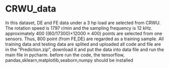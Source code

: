 # CRWU_data
In this dataset, DE and FE data under a 3 hp load are selected from CRWU. The rotation speed is 1797 r/min and the sampling frequency is 12 kHz.
 approximately 400 ((60/17300)×12000 ≈ 400) points are selected  from one sensors. Thus, 800 point (from FE,DE) are regarded as a training sample. All training data and testing data are splited and uploaded
 all code and file are in the “Prediction.zip”, download it and put the data into data file and run the main file in pycharm.
 before run the code, the tensorflow, pandas,sklearn,matplotlib,seaborn,numpy should be installed
